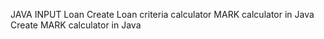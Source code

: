 JAVA INPUT
Loan
Create Loan criteria calculator
MARK calculator in Java
Create MARK calculator in Java
